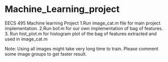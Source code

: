 # Machine_Learning_project
EECS 495 Machine learning Project
1.Run image_cat.m file for main project implementation. 
2.Run bof.m for our own implementation of bag of features. 
3. Run hist_plot.m for histogram plot of the bag of features extracted and used in image_cat.m

Note: Using all images might take very long time to train. Please comment some image groups to get faster result.
